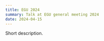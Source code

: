 ```yaml
---
title: EGU 2024
summary: Talk at EGU general meeting 2024
date: 2024-04-15
---
```


Short description.